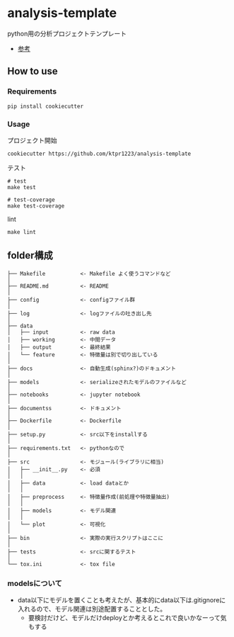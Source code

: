 # analysis-template
python用の分析プロジェクトテンプレート
* [参考](https://github.com/drivendata/cookiecutter-data-science)

## How to use
### Requirements

``` shell
pip install cookiecutter
```

### Usage

プロジェクト開始

``` shell
cookiecutter https://github.com/ktpr1223/analysis-template
```

テスト

``` shell
# test
make test

# test-coverage
make test-coverage
```

lint

``` shell
make lint
```

## folder構成
```
├── Makefile           <- Makefile よく使うコマンドなど
│
├── README.md          <- README
│
├── config             <- configファイル群
│
├── log                <- logファイルの吐き出し先
│
├── data
│   ├── input          <- raw data
│   ├── working        <- 中間データ
│   ├── output         <- 最終結果
│   └── feature        <- 特徴量は別で切り出している
│
├── docs               <- 自動生成(sphinx?)のドキュメント
│
├── models             <- serializeされたモデルのファイルなど
│
├── notebooks          <- jupyter notebook
│
├── documentss         <- ドキュメント
│
├── Dockerfile         <- Dockerfile
│
├── setup.py           <- src以下をinstallする
│
├── requirements.txt   <- pythonなので
│
├── src                <- モジュール(ライブラリに相当)
│   ├── __init__.py    <- 必須
│   │
│   ├── data           <- load dataとか
│   │
│   ├── preprocess     <- 特徴量作成(前処理や特徴量抽出)
│   │
│   ├── models         <- モデル関連
│   │
│   └── plot           <- 可視化
│
├── bin                <- 実際の実行スクリプトはここに
│
├── tests              <- srcに関するテスト
│
└── tox.ini            <- tox file
```

### modelsについて
* data以下にモデルを置くことも考えたが、基本的にdata以下は.gitignoreに入れるので、モデル関連は別途配置することとした。
  * 要検討だけど、モデルだけdeployとか考えるとこれで良いかなーって気もする
